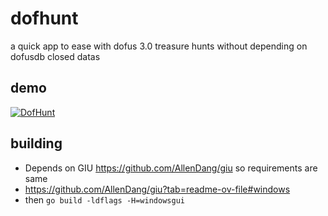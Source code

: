 # dofhunt
a quick app to ease with dofus 3.0 treasure hunts without depending on dofusdb closed datas

## demo
[![DofHunt](https://img.youtube.com/vi/VctPdZhyzWU/0.jpg)](https://www.youtube.com/watch?v=VctPdZhyzWU)

## building
* Depends on GIU https://github.com/AllenDang/giu so requirements are same
* https://github.com/AllenDang/giu?tab=readme-ov-file#windows
* then `go build -ldflags -H=windowsgui`

